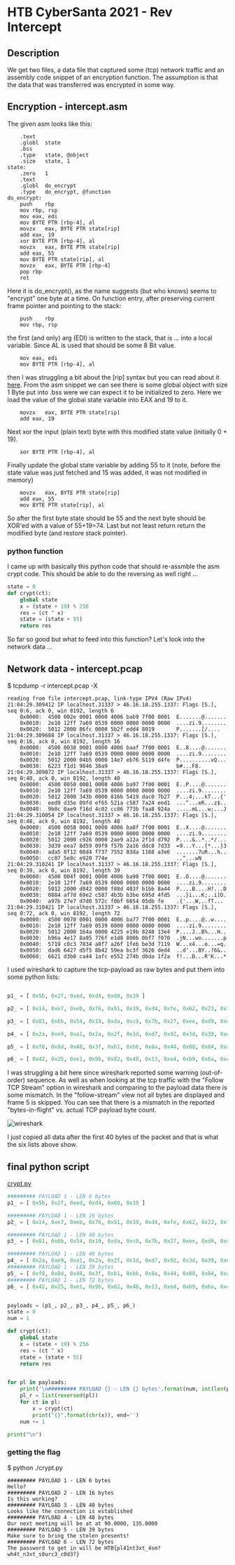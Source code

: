 # HTB CyberSanta 2021 - Rev Intercept

## Description
We get two files, a data file that captured some (tcp) network traffic and an assembly code snippet of an encryption function.
The assumption is that the data that was transferred was encrypted in some way.

## Encryption - intercept.asm
The given asm looks like this:

```assembly
	.text
	.globl	state
	.bss
	.type	state, @object
	.size	state, 1
state:
	.zero	1
	.text
	.globl	do_encrypt
	.type	do_encrypt, @function
do_encrypt:
	push	rbp
	mov	rbp, rsp
	mov	eax, edi
	mov	BYTE PTR [rbp-4], al
	movzx	eax, BYTE PTR state[rip]
	add	eax, 19
	xor	BYTE PTR [rbp-4], al
	movzx	eax, BYTE PTR state[rip]
	add	eax, 55
	mov	BYTE PTR state[rip], al
	movzx	eax, BYTE PTR [rbp-4]
	pop	rbp
	ret
```

Here it is do_encrypt(), as the name suggests (but who knows) seems to "encrypt" one byte at a time.
On function entry, after preserving current frame pointer and pointing to the stack:
```
	push	rbp
	mov	rbp, rsp
```
the first (and only) arg (EDI) is written to the stack, that is ... into a local variable. Since AL is used that should be some 8 Bit value.
```
	mov	eax, edi
	mov	BYTE PTR [rbp-4], al
```
then I was struggling a bit about the [rip] syntax but you can read about it [here](https://cs61.seas.harvard.edu/site/2021/Asm/#rip-relative-addressing).
From the asm snippet we can see there is some global object with size 1 Byte put into .bss were we can expect it to be initialized to zero. Here we load the value of the global state variable into EAX and 19 to it.
```
	movzx	eax, BYTE PTR state[rip]
	add	eax, 19
```
Next xor the input (plain text) byte with this modified state value (initially 0 + 19).
```
	xor	BYTE PTR [rbp-4], al
```
Finally update the global state variable by adding 55 to it (note, before the state value was just fetched and 15 was added, it was not modified in memory)
```
	movzx	eax, BYTE PTR state[rip]
	add	eax, 55
	mov	BYTE PTR state[rip], al
```
So after the first byte state should be 55 and the next byte should be XOR'ed with a value of 55+19=74.
Last but not least return return the modified byte (and restore stack pointer).


### python function
I came up with basically this python code that should re-assmble the asm crypt code. This should be able to do the reversing as well right ...
```python
state = 0
def crypt(ct):
    global state
    x = (state + 19) % 256
    res = (ct ^ x)
    state = (state + 55)
    return res
```

So far so good but what to feed into this function? Let's look into the network data ...

## Network data - intercept.pcap

$ tcpdump -r intercept.pcap -X
```
reading from file intercept.pcap, link-type IPV4 (Raw IPv4)
21:04:29.309412 IP localhost.31337 > 46.16.18.255.1337: Flags [S.], seq 0:6, ack 0, win 8192, length 6
	0x0000:  4500 002e 0001 0000 4006 bab9 7f00 0001  E.......@.......
	0x0010:  2e10 12ff 7a69 0539 0000 0000 0000 0000  ....zi.9........
	0x0020:  5012 2000 86fc 0000 5b2f edd4 8019       P.......[/....
21:04:29.309688 IP localhost.31337 > 46.16.18.255.1337: Flags [S.], seq 0:16, ack 0, win 8192, length 16
	0x0000:  4500 0038 0001 0000 4006 baaf 7f00 0001  E..8....@.......
	0x0010:  2e10 12ff 7a69 0539 0000 0000 0000 0000  ....zi.9........
	0x0020:  5012 2000 04b5 0000 14e7 eb76 5119 d4fe  P..........vQ...
	0x0030:  6223 f1d1 9846 38a9                      b#...F8.
21:04:29.309872 IP localhost.31337 > 46.16.18.255.1337: Flags [S.], seq 0:40, ack 0, win 8192, length 40
	0x0000:  4500 0050 0001 0000 4006 ba97 7f00 0001  E..P....@.......
	0x0010:  2e10 12ff 7a69 0539 0000 0000 0000 0000  ....zi.9........
	0x0020:  5012 2000 343b 0000 816b 5419 dac0 7b27  P...4;...kT...{'
	0x0030:  eed9 d35e 09fd ef65 521a c587 7a24 eed1  ...^...eR...z$..
	0x0040:  9b0c 0ae9 f16d 4c02 cc86 773b faa8 924a  .....mL...w;...J
21:04:29.310054 IP localhost.31337 > 46.16.18.255.1337: Flags [S.], seq 0:48, ack 0, win 8192, length 48
	0x0000:  4500 0058 0001 0000 4006 ba8f 7f00 0001  E..X....@.......
	0x0010:  2e10 12ff 7a69 0539 0000 0000 0000 0000  ....zi.9........
	0x0020:  5012 2000 c926 0000 2ae9 a12a 2f1d d792  P....&..*..*/...
	0x0030:  3d39 eea7 8d59 09f9 f57b 2a16 ddc8 7d33  =9...Y...{*...}3
	0x0040:  ada5 8f12 08d4 f737 7552 83da 1168 a3e6  .......7uR...h..
	0x0050:  cc07 5e8c e920 774e                      ..^...wN
21:04:29.310241 IP localhost.31337 > 46.16.18.255.1337: Flags [S.], seq 0:39, ack 0, win 8192, length 39
	0x0000:  4500 004f 0001 0000 4006 ba98 7f00 0001  E..O....@.......
	0x0010:  2e10 12ff 7a69 0539 0000 0000 0000 0000  ....zi.9........
	0x0020:  5012 2000 d842 0000 f88d 483f b1bb 8a44  P....B....H?...D
	0x0030:  0884 af7d 69e2 c587 4b3b b3be 695d 4fd5  ...}i...K;..i]O.
	0x0040:  a97b 27e7 d7d0 572c f0bf 6654 05db fe    .{'...W,..fT...
21:04:29.310421 IP localhost.31337 > 46.16.18.255.1337: Flags [S.], seq 0:72, ack 0, win 8192, length 72
	0x0000:  4500 0070 0001 0000 4006 ba77 7f00 0001  E..p....@..w....
	0x0010:  2e10 12ff 7a69 0539 0000 0000 0000 0000  ....zi.9........
	0x0020:  5012 2000 164a 0000 4225 e19b 8248 13e4  P....J..B%...H..
	0x0030:  b96a 4e17 8a95 776f e1d8 800b 0bf7 f070  .jN...wo.......p
	0x0040:  5719 c0c3 7834 a8f7 a26f 1feb be3d 7119  W...x4...o...=q.
	0x0050:  dad6 6427 d5f5 8b42 59ea bc3f 3626 ded4  ..d'...BY..?6&..
	0x0060:  6621 d3b0 ca44 1afc e552 274b d6da 1f2a  f!...D...R'K...*
```

I used wireshark to capture the tcp-payload as raw bytes and put them into some python lists:
```python

p1_ = [ 0x5b, 0x2f, 0xed, 0xd4, 0x80, 0x19 ]

p2_ = [ 0x14, 0xe7, 0xeb, 0x76, 0x51, 0x19, 0xd4, 0xfe, 0x62, 0x23, 0xf1, 0xd1, 0x98, 0x46, 0x38, 0xa9 ]

p3_ = [ 0x81, 0x6b, 0x54, 0x19, 0xda, 0xc0, 0x7b, 0x27, 0xee, 0xd9, 0xd3, 0x5e, 0x09, 0xfd, 0xef, 0x65, 0x52, 0x1a, 0xc5, 0x87, 0x7a, 0x24, 0xee, 0xd1, 0x9b, 0x0c, 0x0a, 0xe9, 0xf1, 0x6d, 0x4c, 0x02, 0xcc, 0x86, 0x77, 0x3b, 0xfa, 0xa8, 0x92, 0x4a ]

p4_ = [ 0x2a, 0xe9, 0xa1, 0x2a, 0x2f, 0x1d, 0xd7, 0x92, 0x3d, 0x39, 0xee, 0xa7, 0x8d, 0x59, 0x09, 0xf9, 0xf5, 0x7b, 0x2a, 0x16, 0xdd, 0xc8, 0x7d, 0x33, 0xad, 0xa5, 0x8f, 0x12, 0x08, 0xd4, 0xf7, 0x37, 0x75, 0x52, 0x83, 0xda, 0x11, 0x68, 0xa3, 0xe6, 0xcc, 0x07, 0x5e, 0x8c, 0xe9, 0x20, 0x77, 0x4e ]

p5_ = [ 0xf8, 0x8d, 0x48, 0x3f, 0xb1, 0xbb, 0x8a, 0x44, 0x08, 0x84, 0xaf, 0x7d, 0x69, 0xe2, 0xc5, 0x87, 0x4b, 0x3b, 0xb3, 0xbe, 0x69, 0x5d, 0x4f, 0xd5, 0xa9, 0x7b, 0x27, 0xe7, 0xd7, 0xd0, 0x57, 0x2c, 0xf0, 0xbf, 0x66, 0x54, 0x05, 0xdb, 0xfe ]

p6_ = [ 0x42, 0x25, 0xe1, 0x9b, 0x82, 0x48, 0x13, 0xe4, 0xb9, 0x6a, 0x4e, 0x17, 0x8a, 0x95, 0x77, 0x6f, 0xe1, 0xd8, 0x80, 0x0b, 0x0b, 0xf7, 0xf0, 0x70, 0x57, 0x19, 0xc0, 0xc3, 0x78, 0x34, 0xa8, 0xf7, 0xa2, 0x6f, 0x1f, 0xeb, 0xbe, 0x3d, 0x71, 0x19, 0xda, 0xd6, 0x64, 0x27, 0xd5, 0xf5, 0x8b, 0x42, 0x59, 0xea, 0xbc, 0x3f, 0x36, 0x26, 0xde, 0xd4, 0x66, 0x21, 0xd3, 0xb0, 0xca, 0x44, 0x1a, 0xfc, 0xe5, 0x52, 0x27, 0x4b, 0xd6, 0xda, 0x1f, 0x2a ]
```

I was struggling a bit here since wireshark reported some warning (out-of-order) sequence. As well as when looking at the tcp traffic with the "Follow TCP Stream" option in wireshark and comparing to the payload data there is some mismatch. In the "follow-stream" view not all bytes are displayed and frame 5 is skipped. You can see that there is a mismatch in the reported "bytes-in-flight" vs. actual TCP payload byte count.

![wireshark](wireshark.png)

I just copied all data after the first 40 bytes of the packet and that is what the six lists above show.



## final python script

[crypt.py](crypt.py)

```python
######### PAYLOAD 1 - LEN 6 bytes
p1_ = [ 0x5b, 0x2f, 0xed, 0xd4, 0x80, 0x19 ]

######### PAYLOAD 1 - LEN 16 bytes
p2_ = [ 0x14, 0xe7, 0xeb, 0x76, 0x51, 0x19, 0xd4, 0xfe, 0x62, 0x23, 0xf1, 0xd1, 0x98, 0x46, 0x38, 0xa9 ]

######### PAYLOAD 1 - LEN 40 bytes
p3_ = [ 0x81, 0x6b, 0x54, 0x19, 0xda, 0xc0, 0x7b, 0x27, 0xee, 0xd9, 0xd3, 0x5e, 0x09, 0xfd, 0xef, 0x65, 0x52, 0x1a, 0xc5, 0x87, 0x7a, 0x24, 0xee, 0xd1, 0x9b, 0x0c, 0x0a, 0xe9, 0xf1, 0x6d, 0x4c, 0x02, 0xcc, 0x86, 0x77, 0x3b, 0xfa, 0xa8, 0x92, 0x4a ]

######### PAYLOAD 1 - LEN 48 bytes
p4_ = [ 0x2a, 0xe9, 0xa1, 0x2a, 0x2f, 0x1d, 0xd7, 0x92, 0x3d, 0x39, 0xee, 0xa7, 0x8d, 0x59, 0x09, 0xf9, 0xf5, 0x7b, 0x2a, 0x16, 0xdd, 0xc8, 0x7d, 0x33, 0xad, 0xa5, 0x8f, 0x12, 0x08, 0xd4, 0xf7, 0x37, 0x75, 0x52, 0x83, 0xda, 0x11, 0x68, 0xa3, 0xe6, 0xcc, 0x07, 0x5e, 0x8c, 0xe9, 0x20, 0x77, 0x4e ]
######### PAYLOAD 1 - LEN 39 bytes
p5_ = [ 0xf8, 0x8d, 0x48, 0x3f, 0xb1, 0xbb, 0x8a, 0x44, 0x08, 0x84, 0xaf, 0x7d, 0x69, 0xe2, 0xc5, 0x87, 0x4b, 0x3b, 0xb3, 0xbe, 0x69, 0x5d, 0x4f, 0xd5, 0xa9, 0x7b, 0x27, 0xe7, 0xd7, 0xd0, 0x57, 0x2c, 0xf0, 0xbf, 0x66, 0x54, 0x05, 0xdb, 0xfe ]
######### PAYLOAD 1 - LEN 72 bytes
p6_ = [ 0x42, 0x25, 0xe1, 0x9b, 0x82, 0x48, 0x13, 0xe4, 0xb9, 0x6a, 0x4e, 0x17, 0x8a, 0x95, 0x77, 0x6f, 0xe1, 0xd8, 0x80, 0x0b, 0x0b, 0xf7, 0xf0, 0x70, 0x57, 0x19, 0xc0, 0xc3, 0x78, 0x34, 0xa8, 0xf7, 0xa2, 0x6f, 0x1f, 0xeb, 0xbe, 0x3d, 0x71, 0x19, 0xda, 0xd6, 0x64, 0x27, 0xd5, 0xf5, 0x8b, 0x42, 0x59, 0xea, 0xbc, 0x3f, 0x36, 0x26, 0xde, 0xd4, 0x66, 0x21, 0xd3, 0xb0, 0xca, 0x44, 0x1a, 0xfc, 0xe5, 0x52, 0x27, 0x4b, 0xd6, 0xda, 0x1f, 0x2a ]


payloads = (p1_, p2_, p3_, p4_, p5_, p6_)
state = 0
num = 1

def crypt(ct):
    global state
    x = (state + 19) % 256
    res = (ct ^ x)
    state = (state + 55)
    return res


for pl in payloads:
    print('\n######### PAYLOAD {} - LEN {} bytes'.format(num, int(len(pl))))
    pl_r = list(reversed(pl))
    for ct in pl:
        x = crypt(ct)
        print("{}".format(chr(x)), end='')
    num += 1

print("\n")
```

### getting the flag
$ python ./crypt.py
```
######### PAYLOAD 1 - LEN 6 bytes
Hello?
######### PAYLOAD 2 - LEN 16 bytes
Is this working?
######### PAYLOAD 3 - LEN 40 bytes
Looks like the connection is established
######### PAYLOAD 4 - LEN 48 bytes
Our next meeting will be at at 90.0000, 135.0000
######### PAYLOAD 5 - LEN 39 bytes
Make sure to bring the stolen presents!
######### PAYLOAD 6 - LEN 72 bytes
The password to get in will be HTB{pl41nt3xt_4sm?wh4t_n3xt_s0urc3_c0d3?}
```

